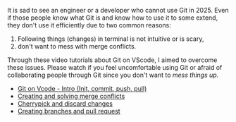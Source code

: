 <!-- # Github Tutorial -->
It is sad to see an engineer or a developer who cannot use Git in 2025. Even if those people know what Git is and know how to use it to some extend, they don't use it efficiently due to two common reasons:
1. Following things (changes) in terminal is not intuitive or is scary,
2. don't want to mess with merge conflicts.

Through these video tutorials about Git on VScode, I aimed to overcome these issues. Please watch if you feel uncomfortable using Git or afraid of collaborating people through Git since you don't want to *mess things up.*


- [Git on Vcode - Intro (Init, commit, push, pull)](https://youtu.be/CCAiHFgi1Y0)
- [Creating and solving merge conflicts](https://youtu.be/yN4U90y0IHo)
- [Cherrypick and discard changes](https://youtu.be/9DtPrysab84)
- [Creating branches and pull request](https://youtu.be/aRc6it1gLmE)
